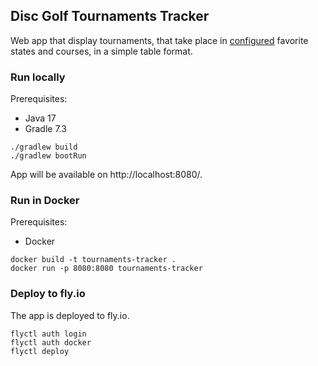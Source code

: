 ## Disc Golf Tournaments Tracker

Web app that display tournaments, that take place in [configured](src/main/resources/application.properties) 
favorite states and courses, in a simple table format.

### Run locally
Prerequisites:
- Java 17
- Gradle 7.3
```
./gradlew build
./gradlew bootRun
``` 
App will be available on http://localhost:8080/.

### Run in Docker
Prerequisites:
- Docker
```
docker build -t tournaments-tracker .
docker run -p 8080:8080 tournaments-tracker
``` 
### Deploy to fly.io
The app is deployed to fly.io.
```
flyctl auth login
flyctl auth docker
flyctl deploy
``` 
